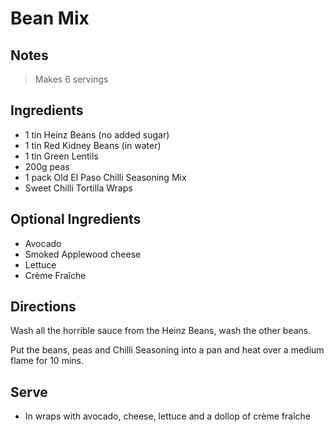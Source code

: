 # Bean Mix

## Notes

> Makes 6 servings

## Ingredients

- 1 tin Heinz Beans (no added sugar)
- 1 tin Red Kidney Beans (in water)
- 1 tin Green Lentils
- 200g peas
- 1 pack Old El Paso Chilli Seasoning Mix
- Sweet Chilli Tortilla Wraps

## Optional Ingredients

- Avocado
- Smoked Applewood cheese
- Lettuce
- Crème Fraîche

## Directions

Wash all the horrible sauce from the Heinz Beans, wash the other beans.

Put the beans, peas and Chilli Seasoning into a pan and heat over a medium flame for 10 mins.

## Serve

- In wraps with avocado, cheese, lettuce and a dollop of crème fraîche
